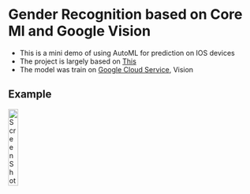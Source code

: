 # Gender Recognition based on Core Ml and Google Vision

- This is a mini demo of using AutoML for prediction on IOS devices
- The project is largely based on [This](https://cloud.google.com/vision/automl/docs/tflite-coreml-ios-tutorial)
- The model was train on [Google Cloud Service](https://cloud.google.com/), Vision

## Example
<img width="20%" alt="Screen Shot 2020-10-16 at 5 37 04 PM" src="https://user-images.githubusercontent.com/63531857/96325294-952de700-0fdb-11eb-9267-5aacae23049f.png">

